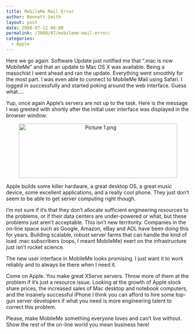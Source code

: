 ```yaml
---
title: MobileMe Mail Error
author: Bennett Smith
layout: post
date: 2008-07-12 08:00
permalink: /2008/07/mobileme-mail-error/
categories:
  - Apple
---
```

Here we go again. Software Update just notified me that “.mac is now MobileMe” and that an update to Mac OS X was available. Being a masochist I went ahead and ran the update. Everything went smoothly for the most part. I was even able to connect to MobileMe Mail using Safari. I logged in successfully and started poking around the web interface. Guess what….

Yup, once again Apple’s servers are not up to the task. Here is the message I was greeted with shortly after the initial user interface was displayed in the browser window:

<div style="text-align:center;">
  <img src="http://idvlpsw.files.wordpress.com/2008/07/picture-1.png" alt="Picture 1.png" border="0" width="435" height="149" />
</div>

Apple builds some killer hardware, a great desktop OS, a great music device, some excellent applications, and a really cool phone. They just don’t seem to be able to get server computing right though.

I’m not sure if it’s that they don’t allocate sufficient engineering resources to the problems, or if their data centers are under-powered or what, but these problems just aren’t acceptable. This isn’t new territority. Companies in the on-line space such as Google, Amazon, eBay and AOL have been doing this for years. Building scalable, robust server farms that can handle the kind of load .mac subscribers (oops, I meant MobileMe) exert on the infrastructure just isn’t rocket science.

The new user interface in MobileMe looks promising. I just want it to work reliably and to always be there when I need it.

Come on Apple. You make great XServe servers. Throw more of them at the problem if it’s just a resource issue. Looking at the growth of Apple stock share prices, the increased sales of Mac desktop and notebook computers, and the insanely successful iPhone I think you can afford to hire some top-gun server developers if what you need is more engineering talent to correct this problem.

Please, make MobileMe something everyone loves and can’t live without. Show the rest of the on-line world you mean business here!

